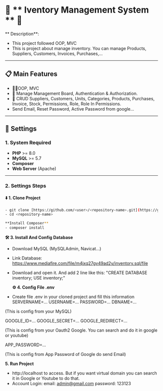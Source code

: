 # 🌟 ** Iventory Management System ** 🌟

** Description**:
- This project followed OOP, MVC
- This is project about manage inventory. You can manage Products, Suppliers, Customers, Invoices, Purchases,...

---

## 📋 **Main Features**
- 🧘‍♂️OOP, MVC
- 📝 Manage Management Board, Authentication & Authorization.
- 📂 CRUD Suppliers, Customers, Units, Categories, Products, Purchases, Invoice, Stock, Permissions, Role, Role In Permissions.
- Send Email, Reset Password, Active Password from google...
---

## 🚀 **Settings**
### 1. **System Required**
- **PHP** >= 8.0
- **MySQL** >= 5.7
- **Composer** 
- **Web Server** (Apache)

---

### 2. **Settings Steps**
#### ⬇️ **1. Clone Project**
```bash
- git clone [https://github.com/<user>/<repository-name>.git](https://github.com/TonyDuong0509/php-inventory-management.git)
- cd <repository-name>

**Install Composer**
- composer install
```

**🛠 3. Install And Config Database**
- Download MySQL (MySQLAdmin, Navicat...)
- Link Database: https://www.mediafire.com/file/m4jxq27gv49ad2y/inventory.sql/file
- Download and open it. And add 2 line like this: "CREATE DATABASE inventory; USE inventory;"

  **⚙️ 4. Config File .env**
- Create file .env in your cloned project and fill this information
SERVERNAME=...
USERNAME=...
PASSWORD=...
DBNAME=...

(This is config from your MySQL)

GOOGLE_ID=...
GOOGLE_SECRET=...
GOOGLE_REDIRECT=...

(This is config from your Oauth2 Google. You can search and do it in google or youtube)

APP_PASSWORD=...

(This is config from App Password of Google do send Email)

**5. Run Project**
- http://localhost to access. But if you want virtual domain you can search it in Google or Youtube to do that.
- Account Login:
email: admin@gmail.com
password: 123123

